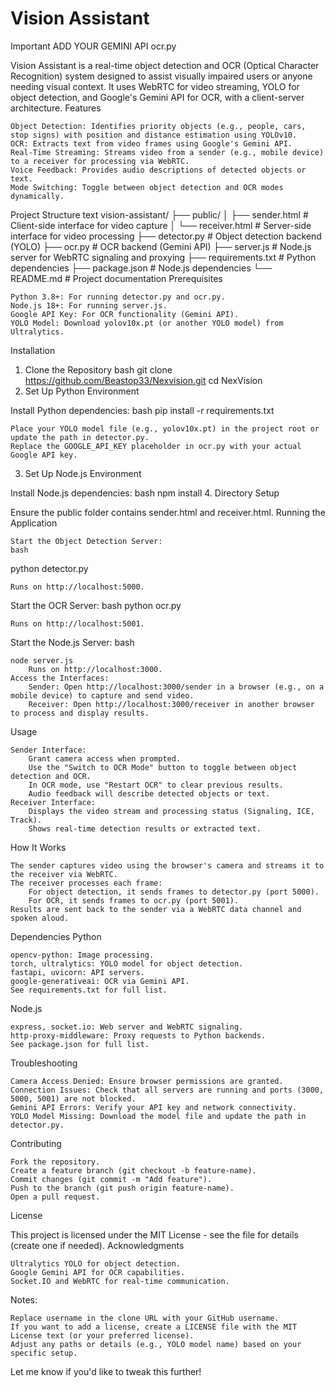 # Vision Assistant

Important ADD YOUR GEMINI API ocr.py

Vision Assistant is a real-time object detection and OCR (Optical Character Recognition) system designed to assist visually impaired users or anyone needing visual context. It uses WebRTC for video streaming, YOLO for object detection, and Google's Gemini API for OCR, with a client-server architecture.
Features

    Object Detection: Identifies priority objects (e.g., people, cars, stop signs) with position and distance estimation using YOLOv10.
    OCR: Extracts text from video frames using Google's Gemini API.
    Real-Time Streaming: Streams video from a sender (e.g., mobile device) to a receiver for processing via WebRTC.
    Voice Feedback: Provides audio descriptions of detected objects or text.
    Mode Switching: Toggle between object detection and OCR modes dynamically.

Project Structure
text
vision-assistant/
├── public/
│   ├── sender.html      # Client-side interface for video capture
│   └── receiver.html    # Server-side interface for video processing
├── detector.py          # Object detection backend (YOLO)
├── ocr.py               # OCR backend (Gemini API)
├── server.js            # Node.js server for WebRTC signaling and proxying
├── requirements.txt     # Python dependencies
├── package.json         # Node.js dependencies
└── README.md            # Project documentation
Prerequisites

    Python 3.8+: For running detector.py and ocr.py.
    Node.js 18+: For running server.js.
    Google API Key: For OCR functionality (Gemini API).
    YOLO Model: Download yolov10x.pt (or another YOLO model) from Ultralytics.

Installation
1. Clone the Repository
bash
git clone https://github.com/Beastop33/Nexvision.git
cd NexVision
2. Set Up Python Environment

Install Python dependencies:
bash
pip install -r requirements.txt

    Place your YOLO model file (e.g., yolov10x.pt) in the project root or update the path in detector.py.
    Replace the GOOGLE_API_KEY placeholder in ocr.py with your actual Google API key.

3. Set Up Node.js Environment

Install Node.js dependencies:
bash
npm install
4. Directory Setup

Ensure the public folder contains sender.html and receiver.html.
Running the Application

    Start the Object Detection Server:
    bash

python detector.py

    Runs on http://localhost:5000.

Start the OCR Server:
bash
python ocr.py

    Runs on http://localhost:5001.

Start the Node.js Server:
bash

    node server.js
        Runs on http://localhost:3000.
    Access the Interfaces:
        Sender: Open http://localhost:3000/sender in a browser (e.g., on a mobile device) to capture and send video.
        Receiver: Open http://localhost:3000/receiver in another browser to process and display results.

Usage

    Sender Interface:
        Grant camera access when prompted.
        Use the "Switch to OCR Mode" button to toggle between object detection and OCR.
        In OCR mode, use "Restart OCR" to clear previous results.
        Audio feedback will describe detected objects or text.
    Receiver Interface:
        Displays the video stream and processing status (Signaling, ICE, Track).
        Shows real-time detection results or extracted text.

How It Works

    The sender captures video using the browser's camera and streams it to the receiver via WebRTC.
    The receiver processes each frame:
        For object detection, it sends frames to detector.py (port 5000).
        For OCR, it sends frames to ocr.py (port 5001).
    Results are sent back to the sender via a WebRTC data channel and spoken aloud.

Dependencies
Python

    opencv-python: Image processing.
    torch, ultralytics: YOLO model for object detection.
    fastapi, uvicorn: API servers.
    google-generativeai: OCR via Gemini API.
    See requirements.txt for full list.

Node.js

    express, socket.io: Web server and WebRTC signaling.
    http-proxy-middleware: Proxy requests to Python backends.
    See package.json for full list.

Troubleshooting

    Camera Access Denied: Ensure browser permissions are granted.
    Connection Issues: Check that all servers are running and ports (3000, 5000, 5001) are not blocked.
    Gemini API Errors: Verify your API key and network connectivity.
    YOLO Model Missing: Download the model file and update the path in detector.py.

Contributing

    Fork the repository.
    Create a feature branch (git checkout -b feature-name).
    Commit changes (git commit -m "Add feature").
    Push to the branch (git push origin feature-name).
    Open a pull request.

License

This project is licensed under the MIT License - see the  file for details (create one if needed).
Acknowledgments

    Ultralytics YOLO for object detection.
    Google Gemini API for OCR capabilities.
    Socket.IO and WebRTC for real-time communication.

Notes:

    Replace username in the clone URL with your GitHub username.
    If you want to add a license, create a LICENSE file with the MIT License text (or your preferred license).
    Adjust any paths or details (e.g., YOLO model name) based on your specific setup.

Let me know if you'd like to tweak this further!
